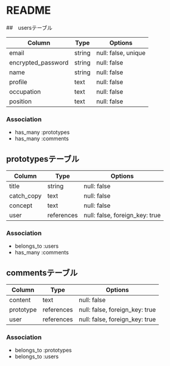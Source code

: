# README

##　usersテーブル

| Column | Type       | Options                        |
| ------ | ---------- | ------------------------------ |
| email   | string    | null: false, unique            |
| encrypted_password  | string | null: false |
| name | string | null: false |
| profile | text | null: false |
| occupation | text | null: false |
| position | text | null: false |

### Association
- has_many :prototypes
- has_many :comments

## prototypesテーブル

| Column | Type       | Options                        |
| ------ | ---------- | ------------------------------ |
| title   | string | null: false |
| catch_copy | text | null: false |
| concept | text |  null: false |
| user | references | null: false, foreign_key: true |

### Association
- belongs_to :users
- has_many :comments

 ## commentsテーブル

| Column | Type       | Options                        |
| ------ | ---------- | ------------------------------ |
| content | text | null: false |
| prototype | references | null: false, foreign_key: true |
| user | references | null: false, foreign_key: true |

### Association
- belongs_to :prototypes
- belongs_to :users
